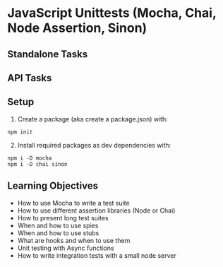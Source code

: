 # JavaScript Unittests (Mocha, Chai, Node Assertion, Sinon)

## Standalone Tasks

## API Tasks

## Setup

1. Create a package (aka create a package.json) with:
```
npm init
```

2. Install required packages as dev dependencies with:
```
npm i -D mocha
npm i -D chai sinon
```

## Learning Objectives
- How to use Mocha to write a test suite
- How to use different assertion libraries (Node or Chai)
- How to present long test suites
- When and how to use spies
- When and how to use stubs
- What are hooks and when to use them
- Unit testing with Async functions
- How to write integration tests with a small node server
